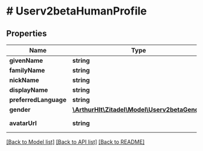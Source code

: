 # # Userv2betaHumanProfile

## Properties

Name | Type | Description | Notes
------------ | ------------- | ------------- | -------------
**givenName** | **string** |  | [optional]
**familyName** | **string** |  | [optional]
**nickName** | **string** |  | [optional]
**displayName** | **string** |  | [optional]
**preferredLanguage** | **string** |  | [optional]
**gender** | [**\ArthurHlt\Zitadel\Model\Userv2betaGender**](Userv2betaGender.md) |  | [optional]
**avatarUrl** | **string** | avatar URL of the user | [optional]

[[Back to Model list]](../../README.md#models) [[Back to API list]](../../README.md#endpoints) [[Back to README]](../../README.md)
